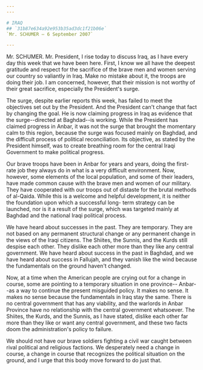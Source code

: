```yaml
---
---

# IRAQ
## `31b87e634a92e953b35ad3dc1f21b06e`
`Mr. SCHUMER — 6 September 2007`

---
```



Mr. SCHUMER. Mr. President, I rise today to discuss Iraq, as I have 
every day this week that we have been here. First, I know we all have 
the deepest gratitude and respect for the sacrifice of the brave men 
and women serving our country so valiantly in Iraq. Make no mistake 
about it, the troops are doing their job. I am concerned, however, that 
their mission is not worthy of their great sacrifice, especially the 
President's surge.

The surge, despite earlier reports this week, has failed to meet the 
objectives set out by the President. And the President can't change 
that fact by changing the goal. He is now claiming progress in Iraq as 
evidence that the surge--directed at Baghdad--is working. While the 
President has claimed progress in Anbar, it was not the surge that 
brought the momentary calm to this region, because the surge was 
focused mainly on Baghdad, and the difficult process of political 
reconciliation. Its objective, as stated by the President himself, was 
to create breathing room for the central Iraqi Government to make 
political progress.

Our brave troops have been in Anbar for years and years, doing the 
first-rate job they always do in what is a very difficult environment. 
Now, however, some elements of the local population, and some of their 
leaders, have made common cause with the brave men and women of our 
military. They have cooperated with our troops out of distaste for the 
brutal methods of al-Qaida. While this is a welcome and helpful 
development, it is neither the foundation upon which a successful long-
term strategy can be launched, nor is it a result of the surge, which 
was targeted mainly at Baghdad and the national Iraqi political 
process.

We have heard about successes in the past. They are temporary. They 
are not based on any permanent structural change or any permanent 
change in the views of the Iraqi citizens. The Shiites, the Sunnis, and 
the Kurds still despise each other. They dislike each other more than 
they like any central government. We have heard about success in the 
past in Baghdad, and we have heard about success in Fallujah, and they 
vanish like the wind because the fundamentals on the ground haven't 
changed.

Now, at a time when the American people are crying out for a change 
in course, some are pointing to a temporary situation in one province--
Anbar--as a way to continue the present misguided policy. It makes no 
sense. It makes no sense because the fundamentals in Iraq stay the 
same. There is no central government that has any viability, and the 
warlords in Anbar Province have no relationship with the central 
government whatsoever. The Shiites, the Kurds, and the Sunnis, as I 
have stated, dislike each other far more than they like or want any 
central government, and these two facts doom the administration's 
policy to failure.

We should not have our brave soldiers fighting a civil war caught 
between rival political and religious factions. We desperately need a 
change in course, a change in course that recognizes the political 
situation on the ground, and I urge that this body move forward to do 
just that.
